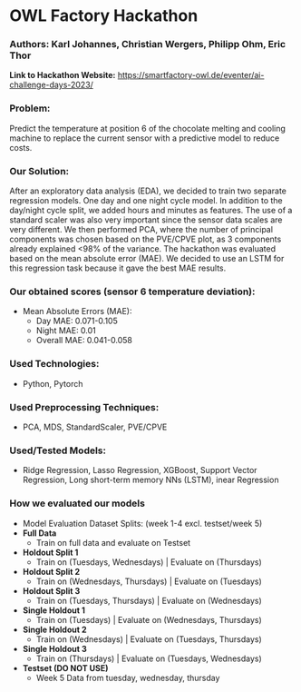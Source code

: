 # OWL Factory Hackathon
### **Authors:** Karl Johannes, Christian Wergers, Philipp Ohm, Eric Thor

**Link to Hackathon Website:** https://smartfactory-owl.de/eventer/ai-challenge-days-2023/

### **Problem:** 
Predict the temperature at position 6 of the chocolate melting and cooling machine to replace the current sensor with a predictive model to reduce costs.

### **Our Solution:** 
After an exploratory data analysis (EDA), we decided to train two separate regression models. One day and one night cycle model. In addition to the day/night cycle split, we added hours and minutes as features. The use of a standard scaler was also very important since the sensor data scales are very different. We then performed PCA, where the number of principal components was chosen based on the PVE/CPVE plot, as 3 components already explained <98% of the variance. The hackathon was evaluated based on the mean absolute error (MAE). We decided to use an LSTM for this regression task because it gave the best MAE results.

### **Our obtained scores (sensor 6 temperature deviation)**:
- Mean Absolute Errors (MAE):
    - Day MAE: 0.071-0.105
    - Night MAE: 0.01
    - Overall MAE: 0.041-0.058

### Used Technologies:
- Python, Pytorch 
### Used Preprocessing Techniques:
- PCA, MDS, StandardScaler, PVE/CPVE
### Used/Tested Models:
- Ridge Regression, Lasso Regression, XGBoost, Support Vector Regression, Long short-term memory NNs (LSTM), inear Regression


### How we evaluated our models
- Model Evaluation Dataset Splits: (week 1-4 excl. testset/week 5)
- **Full Data**
    - Train on full data and evaluate on Testset
- **Holdout Split 1**
    - Train on (Tuesdays, Wednesdays) | Evaluate on (Thursdays)
- **Holdout Split 2**
    - Train on (Wednesdays, Thursdays) | Evaluate on (Tuesdays)
- **Holdout Split 3**
    - Train on (Tuesdays, Thursdays) | Evaluate on (Wednesdays)
- **Single Holdout 1**
    - Train on (Tuesdays) | Evaluate on (Wednesdays, Thursdays)
- **Single Holdout 2**
    - Train on (Wednesdays) | Evaluate on (Tuesdays, Thursdays)
- **Single Holdout 3**
    - Train on (Thursdays) | Evaluate on (Tuesdays, Wednesdays)
- **Testset (DO NOT USE)**
    - Week 5 Data from tuesday, wednesday, thursday